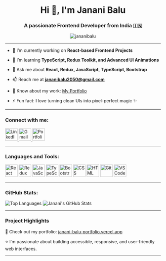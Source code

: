 <h1 align="center">Hi 👋, I'm Janani Balu</h1>
<h3 align="center">A passionate Frontend Developer from India 🇮🇳</h3>

<p align="center">
  <img src="https://komarev.com/ghpvc/?username=jananibalu&label=Profile%20views&color=0e75b6&style=flat" alt="jananibalu" />
</p>

---

- 🔭 I’m currently working on **React-based Frontend Projects**
  
- 🌱 I’m learning **TypeScript, Redux Toolkit, and Advanced UI Animations**
  
- 💬 Ask me about **React, Redux, JavaScript, TypeScript, Bootstrap**
  
- 📫 Reach me at **jananibalu2050@gmail.com**
  
- 📄 Know about my work: [My Portfolio](https://janani-balu-portfolio.vercel.app/)
  
- ⚡ Fun fact: I love turning clean UIs into pixel-perfect magic ✨

---

### Connect with me:

<p align="left">
  <a href="https://www.linkedin.com/in/janani-balu-86a31923b/" target="_blank">
    <img src="https://cdn.jsdelivr.net/gh/devicons/devicon/icons/linkedin/linkedin-original.svg" alt="LinkedIn" width="40" height="40"/>
  </a>
  <a href="mailto:jananibalu2050@gmail.com" target="_blank">
    <img src="https://cdn.jsdelivr.net/npm/@internetarchive/icon-email@1.3.4/email.svg" alt="Gmail" width="40" height="40"/>
    
  </a>
  <a href="https://janani-balu-portfolio.vercel.app/" target="_blank">
    <img src="https://www.svgrepo.com/show/327408/logo-vercel.svg" alt="Portfolio" width="40" height="40"/>
  </a>
</p>


---

### Languages and Tools:

<p align="left">
  <img src="https://cdn.jsdelivr.net/gh/devicons/devicon/icons/react/react-original.svg" width="40" height="40" alt="React"/>
  <img src="https://cdn.jsdelivr.net/gh/devicons/devicon/icons/redux/redux-original.svg" width="40" height="40" alt="Redux"/>
  <img src="https://cdn.jsdelivr.net/gh/devicons/devicon/icons/javascript/javascript-original.svg" width="40" height="40" alt="JavaScript"/>
  <img src="https://cdn.jsdelivr.net/gh/devicons/devicon/icons/typescript/typescript-original.svg" width="40" height="40" alt="TypeScript"/>
  <img src="https://cdn.jsdelivr.net/gh/devicons/devicon/icons/bootstrap/bootstrap-original.svg" width="40" height="40" alt="Bootstrap"/>
  <img src="https://cdn.jsdelivr.net/gh/devicons/devicon/icons/css3/css3-original.svg" width="40" height="40" alt="CSS"/>
  <img src="https://cdn.jsdelivr.net/gh/devicons/devicon/icons/html5/html5-original.svg" width="40" height="40" alt="HTML"/>
  <img src="https://cdn.jsdelivr.net/gh/devicons/devicon/icons/git/git-original.svg" width="40" height="40" alt="Git"/>
  <img src="https://cdn.jsdelivr.net/gh/devicons/devicon/icons/vscode/vscode-original.svg" width="40" height="40" alt="VS Code"/>
</p>


---

### GitHub Stats:

![Top Languages](https://github-readme-stats.vercel.app/api/top-langs/?username=jananibalu&layout=compact&theme=radical)
![Janani's GitHub Stats](https://github-readme-stats.vercel.app/api?username=jananibalu&show_icons=true&theme=radical)


---

### Project Highlights

📌 Check out my portfolio: [janani-balu-portfolio.vercel.app](https://janani-balu-portfolio.vercel.app/)

⭐ I’m passionate about building accessible, responsive, and user-friendly web interfaces.

---

